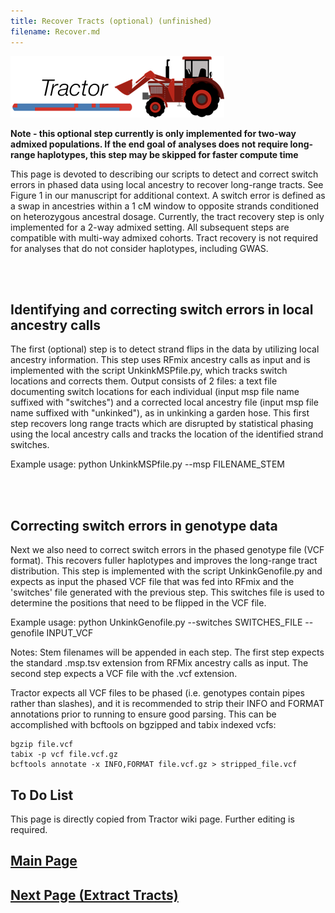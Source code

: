 ```yaml
---
title: Recover Tracts (optional) (unfinished)
filename: Recover.md
---
```


![](images/TractorIcon.png)

**Note - this optional step currently is only implemented for two-way admixed populations. If the end goal of analyses does not require long-range haplotypes, this step may be skipped for faster compute time**

This page is devoted to describing our scripts to detect and correct switch errors in phased data using local ancestry to recover long-range tracts. See Figure 1 in our manuscript for additional context. A switch error is defined as a swap in ancestries within a 1 cM window to opposite strands conditioned on heterozygous ancestral dosage. Currently, the tract recovery step is only implemented for a 2-way admixed setting. All subsequent steps are compatible with multi-way admixed cohorts. Tract recovery is not required for analyses that do not consider haplotypes, including GWAS.

&nbsp;  
&nbsp;  

## Identifying and correcting switch errors in local ancestry calls

The first (optional) step is to detect strand flips in the data by utilizing local ancestry information. This step uses RFmix ancestry calls as input and is implemented with the script UnkinkMSPfile.py, which tracks switch locations and corrects them. Output consists of 2 files: a text file documenting switch locations for each individual (input msp file name suffixed with "switches") and a corrected local ancestry file (input msp file name suffixed with "unkinked"), as in unkinking a garden hose. This first step recovers long range tracts which are disrupted by statistical phasing using the local ancestry calls and tracks the location of the identified strand switches.

Example usage: python UnkinkMSPfile.py --msp FILENAME_STEM

&nbsp;  
&nbsp;  

## Correcting switch errors in genotype data


Next we also need to correct switch errors in the phased genotype file (VCF format). This recovers fuller haplotypes and improves the long-range tract distribution. This step is implemented with the script UnkinkGenofile.py and expects as input the phased VCF file that was fed into RFmix and the 'switches' file generated with the previous step. This switches file is used to determine the positions that need to be flipped in the VCF file.

Example usage: python UnkinkGenofile.py --switches SWITCHES_FILE --genofile INPUT_VCF

Notes: Stem filenames will be appended in each step. The first step expects the standard .msp.tsv extension from RFMix ancestry calls as input. The second step expects a VCF file with the .vcf extension.

Tractor expects all VCF files to be phased (i.e. genotypes contain pipes rather than slashes), and it is recommended to strip their INFO and FORMAT annotations prior to running to ensure good parsing. This can be accomplished with bcftools on bgzipped and tabix indexed vcfs:


```
bgzip file.vcf
tabix -p vcf file.vcf.gz
bcftools annotate -x INFO,FORMAT file.vcf.gz > stripped_file.vcf
```



## To Do List

This page is directly copied from Tractor wiki page. Further editing is required.

## [Main Page](README.md) 

## [Next Page (Extract Tracts)](Extract.md)      



